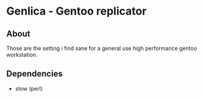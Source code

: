 # Genlica - Gentoo replicator
## About
Those are the setting i find sane for a general use high performance gentoo workstation.
## Dependencies
- stow (perl)
